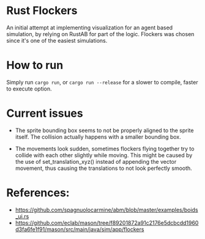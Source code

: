 # Rust Flockers
An initial attempt at implementing visualization for an agent based simulation, by relying on RustAB for part of the logic.
Flockers was chosen since it's one of the easiest simulations.

# How to run
Simply run `cargo run`, or `cargo run --release` for a slower to compile, faster to execute option.

# Current issues
- The sprite bounding box seems to not be properly aligned to the sprite itself. The collision actually happens with a smaller bounding box.

- The movements look sudden, sometimes flockers flying together try to collide with each other slightly while moving. This might be caused by the use of set_translation_xyz() instead of appending the vector movement, thus causing the translations to not look perfectly smooth.

# References:
- https://github.com/spagnuolocarmine/abm/blob/master/examples/boids_ui.rs
- https://github.com/eclab/mason/tree/f89201872a91c2176e5dcbcdd1960d3fa6fe1f91/mason/src/main/java/sim/app/flockers